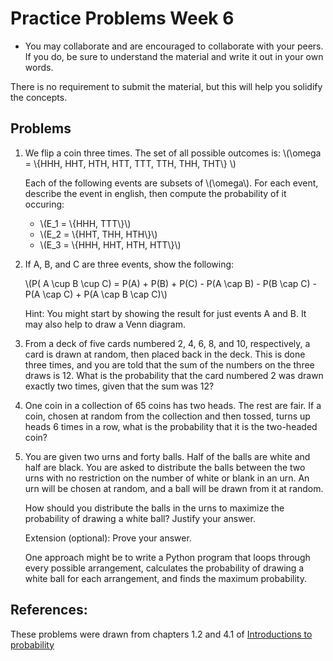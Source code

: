 # Practice Problems Week 6

- You may collaborate and are encouraged to collaborate with your peers. If you do, be sure to understand the material and write it out in your own words.

There is no requirement to submit the material, but this will help you solidify the concepts.

## Problems


1. We flip a coin three times. The set of all possible outcomes is:
\\(\omega = \\{HHH, HHT, HTH, HTT, TTT, TTH, THH, THT\\} \\)

    Each of the following events are subsets of \\(\omega\\). For each event, 
    describe the event in english, then compute the probability of it occuring:

    - \\(E_1 = \\{HHH, TTT\\}\\)
    - \\(E_2 = \\{HHT, THH, HTH\\}\\)
    - \\(E_3 = \\{HHH, HHT, HTH, HTT\\}\\)

2. If A, B, and C are three events, show the following: 

    \\(P( A \cup B \cup C) = P(A) + P(B) + P(C) - P(A \cap B) - P(B \cap C) - P(A \cap C) + P(A \cap B \cap C)\\)

   Hint: You might start by showing the result for just events A and B. It may 
   also help to draw a Venn diagram. 

3. From a deck of five cards numbered 2, 4, 6, 8, and 10, respectively, a card is drawn at random, then placed back in the deck. This is done three times, and you are told that the sum of the numbers on the three draws is 12. What is the probability that the card numbered 2 was drawn exactly two times, given that the sum was 12?

4. One coin in a collection of 65 coins has two heads. The rest are fair. If a coin, chosen at random from the collection and then tossed, turns up heads 6 times in a row, what is the probability that it is the two-headed coin? 

5. You are given two urns and forty balls. Half of the balls are white and half 
  are black. You are asked to distribute the balls between the two urns with no 
  restriction on the number of white or blank in an urn. An urn will be chosen 
  at random, and a ball will be drawn from it at random. 

    How should you distribute the balls in the urns to maximize the probability 
    of drawing a white ball? Justify your answer.

    Extension (optional): Prove your answer. 

    One approach might be to write a Python program that loops through every 
    possible arrangement, calculates the probability of drawing a white ball 
    for each arrangement, and finds the maximum probability.

## References: 

These problems were drawn from chapters 1.2 and 4.1 of [Introductions to probability](https://open.umn.edu/opentextbooks/textbooks/21)
